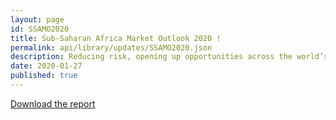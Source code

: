 ```yaml
---
layout: page
id: SSAMO2020
title: Sub-Saharan Africa Market Outlook 2020 !
permalink: api/library/updates/SSAMO2020.json
description: Reducing risk, opening up opportunities across the world’s fastest growing region
date: 2020-01-27
published: true 
---
```

 
<a href="/assets/data/docs/sub-saharan-africa-clean-energy-market-outlook.pdf" download title="Download the report">Download the report</a>

